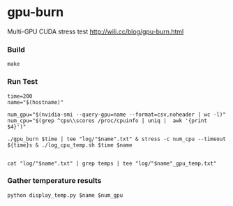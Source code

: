 # gpu-burn
Multi-GPU CUDA stress test
http://wili.cc/blog/gpu-burn.html


### Build

```
make
```


### Run Test

```
time=200
name="$(hostname)"

num_gpu="$(nvidia-smi --query-gpu=name --format=csv,noheader | wc -l)"
num_cpu="$(grep ^cpu\\scores /proc/cpuinfo | uniq |  awk '{print $4}')"

./gpu_burn $time | tee "log/"$name".txt" & stress -c num_cpu --timeout ${time}s & ./log_cpu_temp.sh $time $name


cat "log/"$name".txt" | grep temps | tee "log/"$name"_gpu_temp.txt" 
```


### Gather temperature results

```
python display_temp.py $name $num_gpu
```